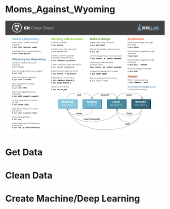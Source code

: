 # Moms_Against_Wyoming
![alt text](GitCommands.png)

# Get Data

# Clean Data

# Create Machine/Deep Learning
